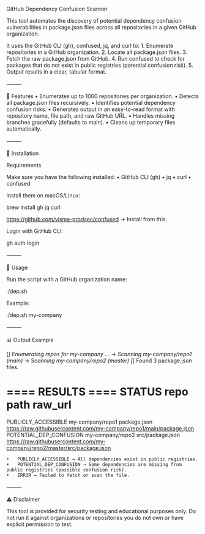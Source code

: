 GitHub Dependency Confusion Scanner

This tool automates the discovery of potential dependency confusion vulnerabilities in package.json files across all repositories in a given GitHub organization.

It uses the GitHub CLI (gh), confused, jq, and curl to:
	1.	Enumerate repositories in a GitHub organization.
	2.	Locate all package.json files.
	3.	Fetch the raw package.json from GitHub.
	4.	Run confused to check for packages that do not exist in public registries (potential confusion risk).
	5.	Output results in a clear, tabular format.

⸻

🔧 Features
	•	Enumerates up to 1000 repositories per organization.
	•	Detects all package.json files recursively.
	•	Identifies potential dependency confusion risks.
	•	Generates output in an easy-to-read format with repository name, file path, and raw GitHub URL.
	•	Handles missing branches gracefully (defaults to main).
	•	Cleans up temporary files automatically.

⸻

🚀 Installation

Requirements

Make sure you have the following installed:
	•	GitHub CLI (gh)
	•	jq
	•	curl
	•	confused

Install them on macOS/Linux:

brew install gh jq curl

https://github.com/visma-prodsec/confused -> Install from this.

Login with GitHub CLI:

gh auth login


⸻

📌 Usage

Run the script with a GitHub organization name:

./dep.sh <github-org>

Example:

./dep.sh my-company


⸻

📊 Output Example

[*] Enumerating repos for my-company ...
  -> Scanning my-company/repo1 (main)
  -> Scanning my-company/repo2 (master)
[*] Found 3 package.json files.

==== RESULTS ====
STATUS                  repo                  path                raw_url
================================================================================================================
PUBLICLY_ACCESSIBLE     my-company/repo1      package.json        https://raw.githubusercontent.com/my-company/repo1/main/package.json
POTENTIAL_DEP_CONFUSION my-company/repo2      src/package.json    https://raw.githubusercontent.com/my-company/repo2/master/src/package.json

	•	PUBLICLY_ACCESSIBLE → All dependencies exist in public registries.
	•	POTENTIAL_DEP_CONFUSION → Some dependencies are missing from public registries (possible confusion risk).
	•	ERROR → Failed to fetch or scan the file.

⸻

⚠️ Disclaimer

This tool is provided for security testing and educational purposes only.
Do not run it against organizations or repositories you do not own or have explicit permission to test.
